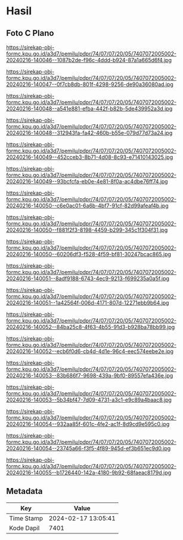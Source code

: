 # Hasil

## Foto C Plano

https://sirekap-obj-formc.kpu.go.id/a3d7/pemilu/pdpr/74/07/07/20/05/7407072005002-20240216-140046--1087b2de-f96c-4ddd-b924-87a1a665d6f4.jpg

https://sirekap-obj-formc.kpu.go.id/a3d7/pemilu/pdpr/74/07/07/20/05/7407072005002-20240216-140047--0f7cb8db-801f-4298-9256-de90a36080ad.jpg

https://sirekap-obj-formc.kpu.go.id/a3d7/pemilu/pdpr/74/07/07/20/05/7407072005002-20240216-140048--a541e881-efba-442f-b82b-5de439952a3d.jpg

https://sirekap-obj-formc.kpu.go.id/a3d7/pemilu/pdpr/74/07/07/20/05/7407072005002-20240216-140048--312943fa-fa42-460b-b55e-079d77d73a24.jpg

https://sirekap-obj-formc.kpu.go.id/a3d7/pemilu/pdpr/74/07/07/20/05/7407072005002-20240216-140049--452cceb3-8b71-4d08-8c93-e71410143025.jpg

https://sirekap-obj-formc.kpu.go.id/a3d7/pemilu/pdpr/74/07/07/20/05/7407072005002-20240216-140049--93bcfcfa-eb0e-4e81-8f0a-ac4dbe76ff74.jpg

https://sirekap-obj-formc.kpu.go.id/a3d7/pemilu/pdpr/74/07/07/20/05/7407072005002-20240216-140050--c6e0ac01-6a6b-4bf7-91cf-82d99afeaf4b.jpg

https://sirekap-obj-formc.kpu.go.id/a3d7/pemilu/pdpr/74/07/07/20/05/7407072005002-20240216-140050--f881f2f3-8198-4459-b299-345c1f304f31.jpg

https://sirekap-obj-formc.kpu.go.id/a3d7/pemilu/pdpr/74/07/07/20/05/7407072005002-20240216-140050--60206df3-f528-4f59-bf81-30247bcac865.jpg

https://sirekap-obj-formc.kpu.go.id/a3d7/pemilu/pdpr/74/07/07/20/05/7407072005002-20240216-140051--8adf9188-6743-4ec9-9213-f699235a0a5f.jpg

https://sirekap-obj-formc.kpu.go.id/a3d7/pemilu/pdpr/74/07/07/20/05/7407072005002-20240216-140051--1a42564f-006d-4171-807d-12271ebb9b64.jpg

https://sirekap-obj-formc.kpu.go.id/a3d7/pemilu/pdpr/74/07/07/20/05/7407072005002-20240216-140052--84ba25c8-4f63-4b55-91d3-b928ba78bb99.jpg

https://sirekap-obj-formc.kpu.go.id/a3d7/pemilu/pdpr/74/07/07/20/05/7407072005002-20240216-140052--ecb6f0d6-cb4d-4d1e-96c4-eec574eebe2e.jpg

https://sirekap-obj-formc.kpu.go.id/a3d7/pemilu/pdpr/74/07/07/20/05/7407072005002-20240216-140053--83b686f7-9698-439a-9bf0-89557efa436e.jpg

https://sirekap-obj-formc.kpu.go.id/a3d7/pemilu/pdpr/74/07/07/20/05/7407072005002-20240216-140053--5b34bf47-7d09-4731-a3c1-e9c89a4baac8.jpg

https://sirekap-obj-formc.kpu.go.id/a3d7/pemilu/pdpr/74/07/07/20/05/7407072005002-20240216-140054--932aa85f-601c-4fe2-ac1f-8d9cd9e595c0.jpg

https://sirekap-obj-formc.kpu.go.id/a3d7/pemilu/pdpr/74/07/07/20/05/7407072005002-20240216-140054--23745a66-f3f5-4f89-945d-ef3b651ec9d0.jpg

https://sirekap-obj-formc.kpu.go.id/a3d7/pemilu/pdpr/74/07/07/20/05/7407072005002-20240216-140055--b1726440-142a-4180-9b92-68faeac8179d.jpg


## Metadata

| Key        | Value               |
| ---------- | ------------------- |
| Time Stamp | 2024-02-17 13:05:41 |
| Kode Dapil | 7401                |



